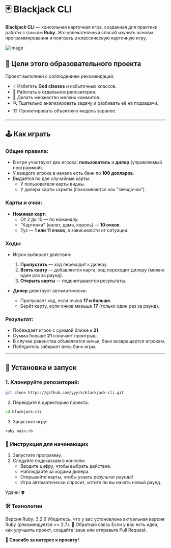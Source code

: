 # 🃏 Blackjack CLI

**Blackjack CLI** — консольная карточная игра, созданная для практики работы с языком **Ruby**. Это увлекательный способ изучить основы программирования и поиграть в классическую карточную игру.

![image](https://github.com/user-attachments/assets/76d91d9c-423f-406e-b723-6686e69d592e)

## 🎯 Цели этого образовательного проекта

Проект выполнен с соблюдением рекомендаций:  
- 💡 Избегать **God classes** и избыточных классов.  
- 📁 Работать в отдельном репозитории.  
- 📝 Делать множество мелких коммитов.  
- 🔍 Тщательно анализировать задачу и разбивать её на подзадачи.  
- 🏗️ Проектировать объектную модель заранее.  

---

## 🕹️ Как играть

### Общие правила:
- В игре участвуют два игрока: **пользователь** и **дилер** (управляемый программой).  
- У каждого игрока в начале есть банк по **100 долларов**.  
- Выдаётся по две случайные карты:  
  - У пользователя карты видны.  
  - У дилера карты скрыты (показываются как "звёздочки").  

### Карты и очки:
- **Номинал карт**:
  - От 2 до 10 — по номиналу.
  - "Картинки" (валет, дама, король) — **10 очков**.
  - Туз — **1 или 11 очков**, в зависимости от ситуации.  

### Ходы:
- Игрок выбирает действия:
  1. **Пропустить** — ход переходит к дилеру.
  2. **Взять карту** — добавляется карта, ход переходит дилеру (можно один раз за раунд).  
  3. **Открыть карты** — подсчитываются результаты.

- **Дилер** действует автоматически:
  - Пропускает ход, если очков **17 и больше**.  
  - Берёт карту, если очков меньше **17** (только один раз за раунд).  

### Результат:
- Побеждает игрок с суммой ближе к **21**.
- Сумма больше **21** означает проигрыш.  
- В случае равенства объявляется ничья, банк возвращается игрокам.  
- Победитель забирает весь банк игры.

---

## 🚀 Установка и запуск

### 1. Клонируйте репозиторий:

```bash
git clone https://github.com/yyyrk/blackjack-cli.git
```

2. Перейдите в директорию проекта:

```bash
cd blackjack-cli
```

3. Запустите игру:

```bash
ruby main.rb
```

### 👶 Инструкция для начинающих
1. Запустите программу.
2. Следуйте подсказкам в консоли:
   - Вводите цифру, чтобы выбрать действие.
   - Наблюдайте за ходами дилера.
   - Открывайте карты, чтобы узнать результат раунда!
   - Игра автоматически спросит, хотите ли вы начать новый раунд.

Удачи! 🍀

### 🛠️ Технологии
Версия Ruby: 3.2.6 
Убедитесь, что у вас установлена актуальная версия Ruby (рекомендуется >= 2.7).
💬 Обратная связь
Если у вас есть идеи, как улучшить проект, создайте Issue или отправьте Pull Request.

**🎉 Спасибо за интерес к проекту!**
